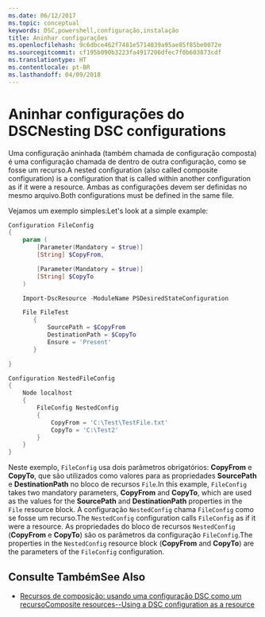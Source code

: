 ```yaml
---
ms.date: 06/12/2017
ms.topic: conceptual
keywords: DSC,powershell,configuração,instalação
title: Aninhar configurações
ms.openlocfilehash: 9c6dbce462f7481e5714039a95ae85f85be0072e
ms.sourcegitcommit: cf195b090b3223fa4917206dfec7f0b603873cdf
ms.translationtype: HT
ms.contentlocale: pt-BR
ms.lasthandoff: 04/09/2018
---
```

# <a name="nesting-dsc-configurations"></a><span data-ttu-id="81d2e-103">Aninhar configurações do DSC</span><span class="sxs-lookup"><span data-stu-id="81d2e-103">Nesting DSC configurations</span></span>

<span data-ttu-id="81d2e-104">Uma configuração aninhada (também chamada de configuração composta) é uma configuração chamada de dentro de outra configuração, como se fosse um recurso.</span><span class="sxs-lookup"><span data-stu-id="81d2e-104">A nested configuration (also called composite configuration) is a configuration that is called within another configuration as if it were a resource.</span></span>
<span data-ttu-id="81d2e-105">Ambas as configurações devem ser definidas no mesmo arquivo.</span><span class="sxs-lookup"><span data-stu-id="81d2e-105">Both configurations must be defined in the same file.</span></span>

<span data-ttu-id="81d2e-106">Vejamos um exemplo simples:</span><span class="sxs-lookup"><span data-stu-id="81d2e-106">Let's look at a simple example:</span></span>

```powershell
Configuration FileConfig
{
    param (
        [Parameter(Mandatory = $true)]
        [String] $CopyFrom,

        [Parameter(Mandatory = $true)]
        [String] $CopyTo
    )

    Import-DscResource -ModuleName PSDesiredStateConfiguration

    File FileTest
       {
           SourcePath = $CopyFrom
           DestinationPath = $CopyTo
           Ensure = 'Present'
       }

}

Configuration NestedFileConfig
{
    Node localhost
    {
        FileConfig NestedConfig
        {
            CopyFrom = 'C:\Test\TestFile.txt'
            CopyTo = 'C:\Test2'
        }
    }
}
```

<span data-ttu-id="81d2e-107">Neste exemplo, `FileConfig` usa dois parâmetros obrigatórios: **CopyFrom** e **CopyTo**, que são utilizados como valores para as propriedades **SourcePath** e **DestinationPath** no bloco de recursos `File`.</span><span class="sxs-lookup"><span data-stu-id="81d2e-107">In this example, `FileConfig` takes two mandatory parameters,  **CopyFrom** and **CopyTo**, which are used as the values for the **SourcePath** and **DestinationPath** properties in the `File` resource block.</span></span>
<span data-ttu-id="81d2e-108">A configuração `NestedConfig` chama `FileConfig` como se fosse um recurso.</span><span class="sxs-lookup"><span data-stu-id="81d2e-108">The `NestedConfig` configuration calls `FileConfig` as if it were a resource.</span></span>
<span data-ttu-id="81d2e-109">As propriedades do bloco de recursos `NestedConfig` (**CopyFrom** e **CopyTo**) são os parâmetros da configuração `FileConfig`.</span><span class="sxs-lookup"><span data-stu-id="81d2e-109">The properties in the `NestedConfig` resource block (**CopyFrom** and **CopyTo**) are the parameters of the `FileConfig` configuration.</span></span>

## <a name="see-also"></a><span data-ttu-id="81d2e-110">Consulte Também</span><span class="sxs-lookup"><span data-stu-id="81d2e-110">See Also</span></span>

- [<span data-ttu-id="81d2e-111">Recursos de composição: usando uma configuração DSC como um recurso</span><span class="sxs-lookup"><span data-stu-id="81d2e-111">Composite resources--Using a DSC configuration as a resource</span></span>](authoringResourceComposite.md)